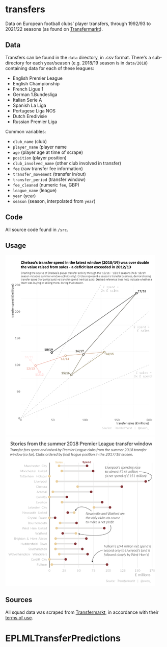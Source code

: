 transfers
================

Data on European football clubs' player transfers, through 1992/93 to 2021/22 seasons (as found on [Transfermarkt](https://www.transfermarkt.co.uk/)).

Data
----

Transfers can be found in the `data` directory, in .csv format. There's a sub-directory for each year/season (e.g. 2018/19 season is in `data/2018`) containing data for each of these leagues:

- English Premier League
- English Championship
- French Ligue 1
- German 1.Bundesliga
- Italian Serie A
- Spanish La Liga 
- Portugese Liga NOS
- Dutch Eredivisie
- Russian Premier Liga

Common variables:

-   `club_name` (club)
-   `player_name` (player name
-   `age` (player age at time of scrape)
-   `position` (player position)
-   `club_involved_name` (other club involved in transfer)
-   `fee` (raw transfer fee information)
-   `transfer_movement` (transfer in/out)
-   `transfer_period` (transfer window)
-   `fee_cleaned` (numeric `fee`, GBP)
-   `league_name` (league)
-   `year` (year)
-   `season` (season, interpolated from `year`)

Code
----

All source code found in `/src`.

Usage
-----

<img src="./figures/chelsea-transfers-web.png" width="471" />

<img src="./figures/premier-league-transfer-spend-2018-web.png" width="471" />

Sources
-------

All squad data was scraped from [Transfermarkt](https://www.transfermarkt.co.uk/), in accordance with their [terms of use](https://www.transfermarkt.co.uk/intern/anb).
# EPLMLTransferPredictions
